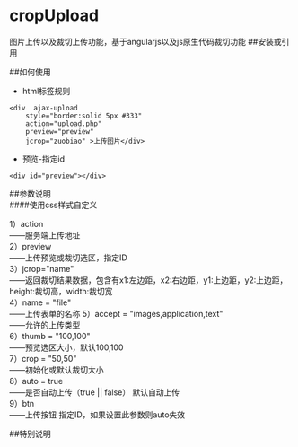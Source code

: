 # cropUpload
图片上传以及裁切上传功能，基于angularjs以及js原生代码裁切功能
##安装或引用
<script src="//cdn.bootcss.com/angular.js/1.4.9/angular.js"></script>
<script src="js/image.crop.js"></script>
##如何使用
* html标签规则
```
<div  ajax-upload                     
    style="border:solid 5px #333"    
    action="upload.php" 
    preview="preview" 
    jcrop="zuobiao" >上传图片</div>
```    
* 预览-指定id
```
<div id="preview"></div>
```
##参数说明   
####使用css样式自定义
>
1）action  
——服务端上传地址  
2）preview    
——上传预览或裁切选区，指定ID   
3）jcrop="name"  
——返回裁切结果数据，包含有x1:左边距，x2:右边距，y1:上边距，y2:上边距，height:裁切高，width:裁切宽  
4）name = "file"  
——上传表单的名称
5）accept = "images,application,text"  
——允许的上传类型    
6）thumb = "100,100"  
——预览选区大小，默认100,100  
7）crop = "50,50"  
——初始化或默认裁切大小  
8）auto = true  
——是否自动上传（true || false）  默认自动上传  
9）btn  
——上传按钮 指定ID，如果设置此参数则auto失效  

##特别说明
